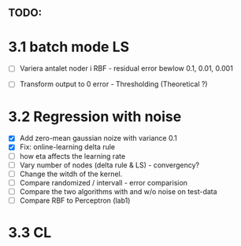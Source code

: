 ## TODO:

# 3.1 batch mode LS
- [ ] Variera antalet noder i RBF - residual error bewlow 0.1, 0.01, 0.001
- [ ] Transform output to 0 error - Thresholding (Theoretical ?)


# 3.2 Regression with noise
- [x] Add zero-mean gaussian noize with variance 0.1
- [x] Fix: online-learning delta rule
- [ ] how eta affects the learning rate
- [ ] Vary number of nodes (delta rule & LS) - convergency?
- [ ] Change the witdh of the kernel.
- [ ] Compare randomized / intervall - error comparision
- [ ] Compare the two algorithms with and w/o noise on test-data
- [ ] Compare RBF to Perceptron (lab1)

# 3.3 CL